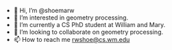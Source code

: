 - 👋 Hi, I’m @shoemarw
- 👀 I’m interested in geometry processing.
- 🌱 I’m currently a CS PhD student at William and Mary.
- 💞️ I’m looking to collaborate on geometry processing.
- 📫 How to reach me rwshoe@cs.wm.edu

<!---
shoemarw/shoemarw is a ✨ special ✨ repository because its `README.md` (this file) appears on your GitHub profile.
You can click the Preview link to take a look at your changes.
--->
